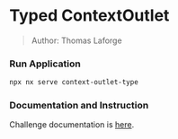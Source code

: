# Typed ContextOutlet

> Author: Thomas Laforge

### Run Application

```bash
npx nx serve context-outlet-type
```

### Documentation and Instruction

Challenge documentation is [here](https://angular-challenges.vercel.app/challenges/angular/4-context-outlet-typed/).
